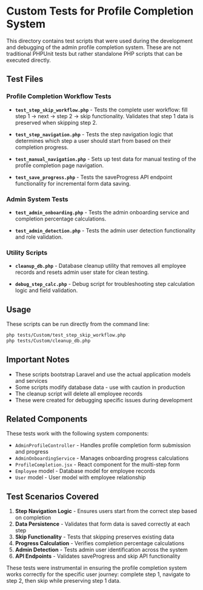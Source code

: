 # Custom Tests for Profile Completion System

This directory contains test scripts that were used during the development and debugging of the admin profile completion system. These are not traditional PHPUnit tests but rather standalone PHP scripts that can be executed directly.

## Test Files

### Profile Completion Workflow Tests

- **`test_step_skip_workflow.php`** - Tests the complete user workflow: fill step 1 → next → step 2 → skip functionality. Validates that step 1 data is preserved when skipping step 2.

- **`test_step_navigation.php`** - Tests the step navigation logic that determines which step a user should start from based on their completion progress.

- **`test_manual_navigation.php`** - Sets up test data for manual testing of the profile completion page navigation.

- **`test_save_progress.php`** - Tests the saveProgress API endpoint functionality for incremental form data saving.

### Admin System Tests

- **`test_admin_onboarding.php`** - Tests the admin onboarding service and completion percentage calculations.

- **`test_admin_detection.php`** - Tests the admin user detection functionality and role validation.

### Utility Scripts

- **`cleanup_db.php`** - Database cleanup utility that removes all employee records and resets admin user state for clean testing.

- **`debug_step_calc.php`** - Debug script for troubleshooting step calculation logic and field validation.

## Usage

These scripts can be run directly from the command line:

```bash
php tests/Custom/test_step_skip_workflow.php
php tests/Custom/cleanup_db.php
```

## Important Notes

- These scripts bootstrap Laravel and use the actual application models and services
- Some scripts modify database data - use with caution in production
- The cleanup script will delete all employee records
- These were created for debugging specific issues during development

## Related Components

These tests work with the following system components:

- `AdminProfileController` - Handles profile completion form submission and progress
- `AdminOnboardingService` - Manages onboarding progress calculations
- `ProfileCompletion.jsx` - React component for the multi-step form
- `Employee` model - Database model for employee records
- `User` model - User model with employee relationship

## Test Scenarios Covered

1. **Step Navigation Logic** - Ensures users start from the correct step based on completion
2. **Data Persistence** - Validates that form data is saved correctly at each step
3. **Skip Functionality** - Tests that skipping preserves existing data
4. **Progress Calculation** - Verifies completion percentage calculations
5. **Admin Detection** - Tests admin user identification across the system
6. **API Endpoints** - Validates saveProgress and skip API functionality

These tests were instrumental in ensuring the profile completion system works correctly for the specific user journey: complete step 1, navigate to step 2, then skip while preserving step 1 data.